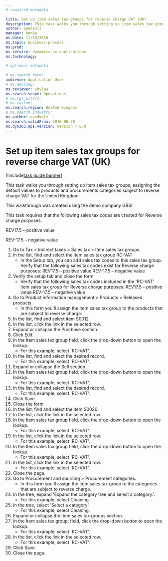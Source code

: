 ```yaml
--- 
# required metadata 
 
title: Set up item sales tax groups for reverse charge VAT (UK)
description: This task walks you through setting up item sales tax groups, assigning the default values to products and procurements categories subject to reverse charge VAT for the United Kingdom. 
author: epodkolz
manager: AnnBe 
ms.date: 11/10/2016
ms.topic: business-process 
ms.prod:  
ms.service: dynamics-ax-applications 
ms.technology:  
 
# optional metadata 
 
# ms.search.form:   
audience: Application User 
# ms.devlang:  
ms.reviewer: shylaw
ms.search.scope: Operations 
# ms.tgt_pltfrm:  
# ms.custom:  
ms.search.region: United Kingdom
# ms.search.industry: 
ms.author: epodkolz
ms.search.validFrom: 2016-06-30 
ms.dyn365.ops.version: Version 7.0.0 
---
```

# Set up item sales tax groups for reverse charge VAT (UK)

[!include[task guide banner](../../includes/task-guide-banner.md)]

This task walks you through setting up item sales tax groups, assigning the default values to products and procurements categories subject to reverse charge VAT for the United Kingdom.
This walkthrough was created using the demo company GBSI.
This task requires that the following sales tax codes are created for Reverse charge purposes.  
REV17.5 – positive value
REV-17.5 – negative value

1. Go to Tax > Indirect taxes > Sales tax > Item sales tax groups.
2. In the list, find and select the item sales tax group RC-VAT
    * In the Setup tab, you can add sales tax codes to this sales tax group.  Verify that the following sales tax codes exist for Reverse charge purposes:  REV17.5 – positive value  REV-17.5 – negative value  
3. Verify the setup tab and close the form
    * Verify that the following sales tax codes included in the 'RC-VAT' item sales tax group for Reverse charge purposes:  REV17.5 – positive value  REV-17.5 – negative value  
4. Go to Product information management > Products > Released products.
    * In this form you'll assign the item sales tax group to the products that are subject to reverse charge.  
5. In the list, find and select item S0012
6. In the list, click the link in the selected row.
7. Expand or collapse the Purchase section.
8. Click Edit.
9. In the Item sales tax group field, click the drop-down button to open the lookup.
    * For this example, select 'RC-VAT'.  
10. In the list, find and select the desired record.
    * For this example, select 'RC-VAT'.  
11. Expand or collapse the Sell section.
12. In the Item sales tax group field, click the drop-down button to open the lookup.
    * For this example, select 'RC-VAT'.  
13. In the list, find and select the desired record.
    * For this example, select 'RC-VAT'.  
14. Click Save.
15. Close the form
16. In the list, find and select the item S0020
17. In the list, click the link in the selected row.
18. In the Item sales tax group field, click the drop-down button to open the lookup.
    * For this example, select 'RC-VAT'.  
19. In the list, click the link in the selected row.
    * For this example, select 'RC-VAT'.  
20. In the Item sales tax group field, click the drop-down button to open the lookup.
    * For this example, select 'RC-VAT'.  
21. In the list, click the link in the selected row.
    * For this example, select 'RC-VAT'.  
22. Close the page.
23. Go to Procurement and sourcing > Procurement categories.
    * In this form you'll assign the item sales tax group to the categories that are subject to reverse charge.  
24. In the tree, expand 'Expand the category tree and select a category.'.
    * For this example, select Cleaning.  
25. In the tree, select 'Select a category'.
    * For this example, select Cleaning.  
26. Expand or collapse the Item sales tax groups section.
27. In the Item sales tax group: field, click the drop-down button to open the lookup.
    * For this example, select 'RC-VAT'.  
28. In the list, click the link in the selected row.
    * For this example, select 'RC-VAT'.  
29. Click Save.
30. Close the page.

